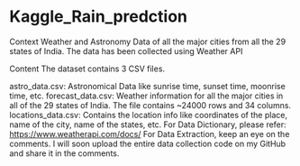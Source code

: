 # Kaggle_Rain_predction

Context
Weather and Astronomy Data of all the major cities from all the 29 states of India. The data has been collected using Weather API


Content
The dataset contains 3 CSV files.

astro_data.csv: Astronomical Data like sunrise time, sunset time, moonrise time, etc.
forecast_data.csv: Weather information for all the major cities in all of the 29 states of India. The file contains ~24000 rows and 34 columns.
locations_data.csv: Contains the location info like coordinates of the place, name of the city, name of the states, etc.
For Data Dictionary, please refer: https://www.weatherapi.com/docs/
For Data Extraction, keep an eye on the comments. I will soon upload the entire data collection code on my GitHub and share it in the comments.
